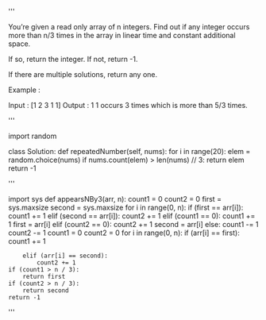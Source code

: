 '''

You’re given a read only array of n integers. Find out if any integer occurs more than n/3 times in the array in linear time and constant additional space.

If so, return the integer. If not, return -1.

If there are multiple solutions, return any one.

Example :

Input : \[1 2 3 1 1\]
Output : 1
1 occurs 3 times which is more than 5/3 times.

'''

import random

class Solution:
def repeatedNumber(self, nums):
for i in range(20):
elem = random.choice(nums)
if nums.count(elem) > len(nums) // 3:
return elem
return -1

'''

import sys
def appearsNBy3(arr, n):
count1 = 0
count2 = 0
first = sys.maxsize
second = sys.maxsize
for i in range(0, n):
if (first == arr\[i\]):
count1 += 1
elif (second == arr\[i\]):
count2 += 1
elif (count1 == 0):
count1 += 1
first = arr\[i\]
elif (count2 == 0):
count2 += 1
second = arr\[i\]
else:
count1 -= 1
count2 -= 1
count1 = 0
count2 = 0
for i in range(0, n):
if (arr\[i\] == first):
count1 += 1

```
    elif (arr[i] == second):
        count2 += 1
if (count1 > n / 3):
    return first
if (count2 > n / 3):
    return second
return -1
```

'''
